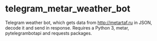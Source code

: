 # telegram_metar_weather_bot
Telegram weather bot, which gets data from http://metartaf.ru in JSON, decode it and send in response. Requires a Python 3, metar, pytelegrambotapi and requests packages.
